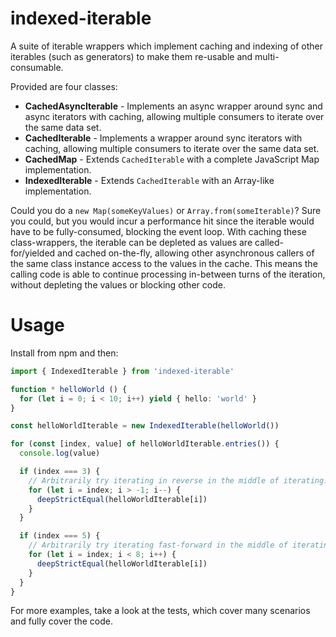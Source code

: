# indexed-iterable

A suite of iterable wrappers which implement caching and indexing of other iterables (such as generators) to make them re-usable and multi-consumable.

Provided are four classes:
  - **CachedAsyncIterable** - Implements an async wrapper around sync and async iterators with caching, allowing multiple consumers to iterate over the same data set.
  - **CachedIterable** - Implements a wrapper around sync iterators with caching, allowing multiple consumers to iterate over the same data set.
  - **CachedMap** - Extends `CachedIterable` with a complete JavaScript Map implementation.
  - **IndexedIterable** - Extends `CachedIterable` with an Array-like implementation.

Could you do a `new Map(someKeyValues)` or `Array.from(someIterable)`? Sure you could, but you would incur a performance hit since the iterable would have to be fully-consumed, blocking the event loop. With caching these class-wrappers, the iterable can be depleted as values are called-for/yielded and cached on-the-fly, allowing other asynchronous callers of the same class instance access to the values in the cache. This means the calling code is able to continue processing in-between turns of the iteration, without depleting the values or blocking other code.

# Usage

Install from npm and then:

```TypeScript
import { IndexedIterable } from 'indexed-iterable'

function * helloWorld () {
  for (let i = 0; i < 10; i++) yield { hello: 'world' }
}

const helloWorldIterable = new IndexedIterable(helloWorld())

for (const [index, value] of helloWorldIterable.entries()) {
  console.log(value)

  if (index === 3) {
    // Arbitrarily try iterating in reverse in the middle of iterating.
    for (let i = index; i > -1; i--) {
      deepStrictEqual(helloWorldIterable[i])
    }
  }

  if (index === 5) {
    // Arbitrarily try iterating fast-forward in the middle of iterating.
    for (let i = index; i < 8; i++) {
      deepStrictEqual(helloWorldIterable[i])
    }
  }
}

```

For more examples, take a look at the tests, which cover many scenarios and fully cover the code.
